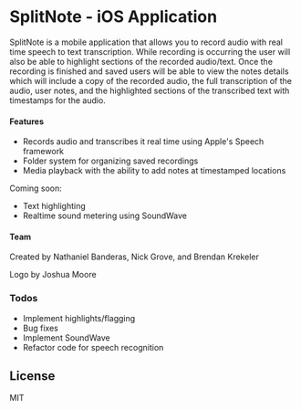 # SplitNote - iOS Application

SplitNote is a mobile application that allows you to record audio with real time speech to text transcription. While recording is occurring the user will also be able to highlight sections of the recorded audio/text. Once the recording is finished and saved users will be able to view the notes details which will include a copy of the recorded audio, the full transcription of the audio, user notes, and the highlighted sections of the transcribed text with timestamps for the audio.

#### Features

  - Records audio and transcribes it real time using Apple's Speech framework
  - Folder system for organizing saved recordings
  - Media playback with the ability to add notes at timestamped locations

Coming soon:
  - Text highlighting
  - Realtime sound metering using SoundWave 

#### Team

Created by Nathaniel Banderas, Nick Grove, and Brendan Krekeler

Logo by Joshua Moore

### Todos

 - Implement highlights/flagging
 - Bug fixes
 - Implement SoundWave
 - Refactor code for speech recognition

License
----

MIT
